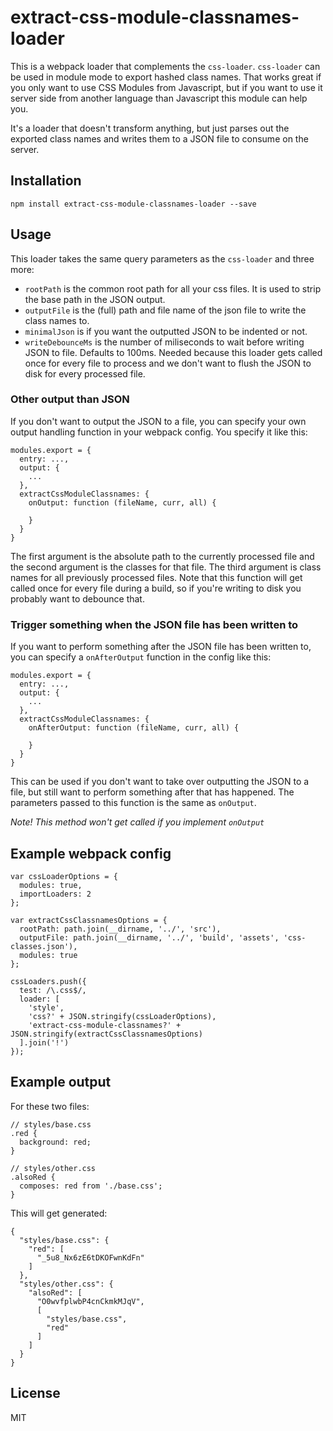 # extract-css-module-classnames-loader

This is a webpack loader that complements the `css-loader`. `css-loader` can be used in module mode to export hashed class names. That works great if you only want to use CSS Modules from Javascript, but if you want to use it server side from another language than Javascript this module can help you.

It's a loader that doesn't transform anything, but just parses out the exported class names and writes them to a JSON file to consume on the server.

## Installation

```
npm install extract-css-module-classnames-loader --save
```

## Usage

This loader takes the same query parameters as the `css-loader` and three more:
* `rootPath` is the common root path for all your css files. It is used to strip the base path in the JSON output.
* `outputFile` is the (full) path and file name of the json file to write the class names to.
* `minimalJson` is if you want the outputted JSON to be indented or not.
* `writeDebounceMs` is the number of miliseconds to wait before writing JSON to file. Defaults to 100ms. Needed 
  because this loader gets called once for every file to process and we don't want to flush the JSON to disk for every
  processed file.

### Other output than JSON

If you don't want to output the JSON to a file, you can specify your own output handling function in your webpack config. You specify it like this:

```
modules.export = {
  entry: ...,
  output: {
    ...
  },
  extractCssModuleClassnames: {
    onOutput: function (fileName, curr, all) {

    }
  }
}
```

The first argument is the absolute path to the currently processed file and the second argument is the classes for that file. The third argument is class names for all previously processed files. Note that this function will get called once for every file during a build, so if you're writing to disk you probably want to debounce that.  

### Trigger something when the JSON file has been written to

If you want to perform something after the JSON file has been written to, you can specify a `onAfterOutput` function in
the config like this:

```
modules.export = {
  entry: ...,
  output: {
    ...
  },
  extractCssModuleClassnames: {
    onAfterOutput: function (fileName, curr, all) {

    }
  }
}
```

This can be used if you don't want to take over outputting the JSON to a file, but still want to perform something
after that has happened. The parameters passed to this function is the same as `onOutput`.

_Note! This method won't get called if you implement `onOutput`_

## Example webpack config
```
var cssLoaderOptions = {
  modules: true,
  importLoaders: 2
};

var extractCssClassnamesOptions = {
  rootPath: path.join(__dirname, '../', 'src'),
  outputFile: path.join(__dirname, '../', 'build', 'assets', 'css-classes.json'),
  modules: true
};

cssLoaders.push({
  test: /\.css$/,
  loader: [
    'style',
    'css?' + JSON.stringify(cssLoaderOptions),
    'extract-css-module-classnames?' + JSON.stringify(extractCssClassnamesOptions)
  ].join('!')
});
```

## Example output
For these two files:
```
// styles/base.css
.red {
  background: red;
}

// styles/other.css
.alsoRed {
  composes: red from './base.css';
}
```

This will get generated:
```
{
  "styles/base.css": {
    "red": [
      "_5u8_Nx6zE6tDKOFwnKdFn"
    ]
  },
  "styles/other.css": {
    "alsoRed": [
      "O0wvfplwbP4cnCkmkMJqV",
      [
        "styles/base.css",
        "red"
      ]
    ]
  }
}
```

## License

MIT
